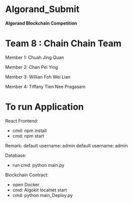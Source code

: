 # Algorand_Submit
**Algorand Blockchain Competition**
# Team 8 : Chain Chain Team
Member 1: Chuah Jing Quan

Member 2: Chan Pei Ying

Member 3: Willian Foh Wei Lian

Member 4: Tiffany Tien Nee Pragasam

# To run Application
React Frontend:
- cmd: npm install
- cmd: npm start

Remark:
default username: admin
default username: admin

Database: 
- run cmd: python main.py

Blockchain Contract:
- open Docker
- cmd: Algokit localnet start
- cmd: python main_Deploy.py

  
